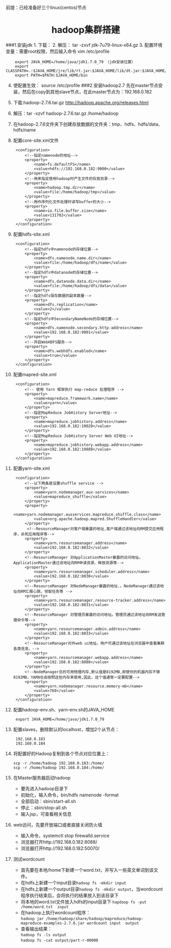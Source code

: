 前提：已经准备好三个linux(centos)节点
<center> <h1>hadoop集群搭建</h1></center>
###1.安装jdk
1. 下载：<http://www.oracle.com/technetwork/java/javase/downloads/java-archive-downloads-javase7-521261.html>   
2. 解压： tar -zxvf jdk-7u79-linux-x64.gz
3. 配置环境变量：需要root权限，然后输入命令 vim /etc/profile

		export JAVA_HOME=/home/java/jdk1.7.0_79 （jdk安装位置）
		export CLASSPATH=.:$JAVA_HOME/jre/lib/rt.jar:$JAVA_HOME/lib/dt.jar:$JAVA_HOME/lib/tools.jar
		export PATH=$PATH:$JAVA_HOME/bin

4. 使配置生效： source /etc/profile
###2.安装hadoop2.7
  先在master节点安装，然后在copy到其他slave节点，在此master节点为：192.168.0.182<br />

1. 下载:hadoop-2.7.6.tar.gz  <http://hadoop.apache.org/releases.html>
2. 解压：tar -xzvf hadoop-2.7.6.tar.gz /home/hadoop
3. 在hadoop-2.7.6文件夹下创建存放数据的文件夹：tmp、hdfs、hdfs/data、hdfs/name
4. 配置core-site.xml文件

		<configuration>
			<!--指定namenode的地址-->
			<property>
				<name>fs.defaultFS</name>
				<value>hdfs://192.168.0.182:9000</value>
			</property>
			<!--用来指定使用hadoop时产生文件的存放目录-->
			<property>
				<name>hadoop.tmp.dir</name>
				<value>file:/home/hadoop/tmp</value>
			</property>
			<!--用作序列化文件处理时读写buffer的大小-->
			<property>
				<name>io.file.buffer.size</name>
				<value>131702</value>
			</property>
		</configuration>
5. 配置hdfs-site.xml

		<configuration>
			<!--指定hdfs中namenode的存储位置-->
			<property>
				<name>dfs.namenode.name.dir</name>
				<value>file:/home/hadoop/dfs/name</value>
			</property>
			<!--指定hdfs中datanode的存储位置-->
			<property>
				<name>dfs.datanode.data.dir</name>
				<value>file:/home/hadoop/dfs/data</value>
			</property>
			<!--指定hdfs保存数据的副本数量-->
			<property>
				<name>dfs.replication</name>
				<value>2</value>
			</property>
			<!--指定hdfs中SecondaryNameNode的存储位置-->
			<property>
				<name>dfs.namenode.secondary.http-address</name>
				<value>192.168.0.182:9001</value>
			</property>
			<!--开启WebHDFS服务-->
			<property>
				<name>dfs.webhdfs.enabled</name>
				<value>true</value>
			</property>
		</configuration>
6. 配置mapred-site.xml

		<configuration>
			<!-- 使用 Yarn 框架执行 map-reduce 处理程序 -->
			<property>
				<name>mapreduce.framework.name</name>
				<value>yarn</value>
			</property>
			<!--指定MapReduce JobHistory Server地址-->
			<property>
				<name>mapreduce.jobhistory.address</name>
				<value>192.168.0.182:10020</value>
			</property>
			<!--指定MapReduce JobHistory Server Web UI地址-->
			<property>
				<name>mapreduce.jobhistory.webapp.address</name>
				<value>192.168.0.182:19888</value>
			</property>
		</configuration>
7. 配置yarn-site.xml

		<configuration>
			<!--以下两条是设置shuffle service -->
			<property>
				<name>yarn.nodemanager.aux-services</name>
				<value>mapreduce_shuffle</value>
			</property>
			<property>
				<name>yarn.nodemanager.auxservices.mapreduce.shuffle.class</name>
				<value>org.apache.hadoop.mapred.ShuffleHandler</value>
			</property>
			 <!--ResourceManager对客户端暴露的地址,客户端通过该地址向RM提交应用程序，杀死应用程序等-->  
			<property>
				<name>yarn.resourcemanager.address</name>
				<value>192.168.0.182:8032</value>
			</property>
			<!--ResourceManager 对ApplicationMaster暴露的访问地址。ApplicationMaster通过该地址向RM申请资源、释放资源等-->
			<property>
				<name>yarn.resourcemanager.scheduler.address</name>
				<value>192.168.0.182:8030</value>
			</property>
			<!--ResourceManager 对NodeManager暴露的地址.。NodeManager通过该地址向RM汇报心跳，领取任务等 -->
			<property>
				<name>yarn.resourcemanager.resource-tracker.address</name>
				<value>192.168.0.182:8031</value>
			</property>
			<!--ResourceManager 对管理员暴露的访问地址。管理员通过该地址向RM发送管理命令等-->
			<property>
				<name>yarn.resourcemanager.admin.address</name>
				<value>192.168.0.182:8033</value>
			</property>
			<!--ResourceManager对外web ui地址。用户可通过该地址在浏览器中查看集群各类信息。-->
			<property>
				<name>yarn.resourcemanager.webapp.address</name>
				<value>192.168.0.182:8088</value>
			</property>
			<!--NodeManager总的可用物理内存,默认值是8192MB,即使你的机器内存不够8192MB，YARN也会按照这些内存来使用,因此，这个值通常一定要配置-->
			<property>
				<name>yarn.nodemanager.resource.memory-mb</name>
				<value>768</value>
			</property>
		</configuration>
8. 配置hadoop-env.sh、yarn-env.sh的JAVA_HOME

		export JAVA_HOME=/home/java/jdk1.7.0_79
9. 配置slaves，删除默认的localhost，增加2个从节点：

		192.168.0.183 
		192.168.0.184 
10. 将配置好的Hadoop复制到各个节点对应位置上：

		scp -r /home/hadoop 192.168.0.183:/home/
		scp -r /home/hadoop 192.168.0.184:/home/
11. 在Master服务器启动hadoop
	* 要先进入hadoop目录下
	* 初始化，输入命令，bin/hdfs namenode -format
	* 全部启动：sbin/start-all.sh
	* 停止：sbin/stop-all.sh
	* 输入jsp，可查看相关信息
12. web访问，先要开放端口或者直接关闭防火墙
	* 输入命令，systemctl stop firewalld.service
	* 浏览器打开http://192.168.0.182:8088/
	* 浏览器打开http://192.168.0.182:50070/
13. 测试wordcount
	* 首先要在本地/home下新建一个word.txt，并写入一些英文单词到该文件。
	* 在hdfs上新建一个input目录`hadoop fs -mkdir input`
	* 在hdfs上新建一个output目录`hadoop fs -mkdir output`，当wordcount程序执行结束后，会将执行的结果放入到该目录下
	* 将本地的word.txt文件放入hdfs的input目录下 `hapdoop fs -put /home/word.txt  input`
	* 在hadoop上执行wordcount程序：<br/>`hadoop jar /home/hadoop/share/hadoop/mapreduce/hadoop-mapreduce-examples-2.7.6.jar wordcount input  output`
	* 查看输出结果：<br/>
	`hadoop fs -ls output`<br/>
	`hadoop fs -cat output/part-r-00000`
